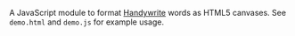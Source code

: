 A JavaScript module to format [Handywrite](http://www.alysion.org/handy/handywrite.htm) words as HTML5 canvases. See `demo.html` and `demo.js` for example usage.
